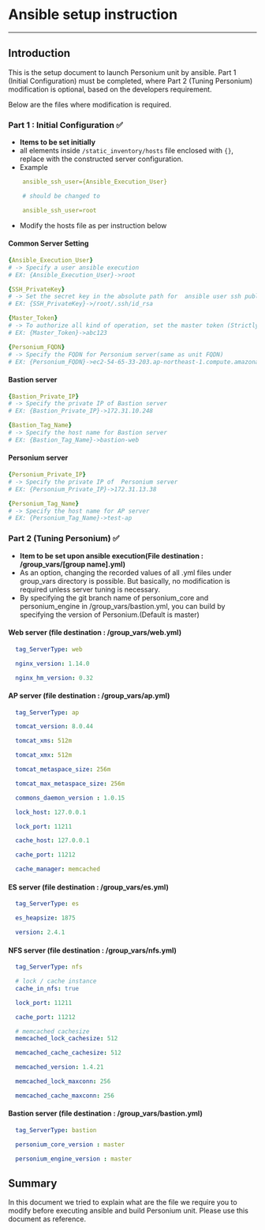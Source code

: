 # Ansible setup instruction

-------------------------------------------------

## Introduction

This is the setup document to launch Personium unit by ansible. Part 1 (Initial Configuration) must be completed, where Part 2 (Tuning Personium) modification is optional, based on the developers requirement.

Below are the files where modification is required.


### Part 1 : Initial Configuration :white_check_mark:

* **Items to be set initially**
* all elements inside `/static_inventory/hosts` file enclosed with `{}`, replace with the constructed server configuration.
* Example

```yaml
    ansible_ssh_user={Ansible_Execution_User}

    # should be changed to

    ansible_ssh_user=root
```

* Modify the hosts file as per instruction below

#### Common Server Setting

```yaml
{Ansible_Execution_User}
# -> Specify a user ansible execution
# EX: {Ansible_Execution_User}->root

{SSH_PrivateKey}
# -> Set the secret key in the absolute path for  ansible user ssh public key authentication
# EX: {SSH_PrivateKey}->/root/.ssh/id_rsa

{Master_Token}
# -> To authorize all kind of operation, set the master token (Strictly managed)
# EX: {Master_Token}->abc123

{Personium_FQDN}
# -> Specify the FQDN for Personium server(same as unit FQDN)
# EX: {Personium_FQDN}->ec2-54-65-33-203.ap-northeast-1.compute.amazonaws.com
```

#### Bastion server

```yaml
{Bastion_Private_IP}
# -> Specify the private IP of Bastion server
# EX: {Bastion_Private_IP}->172.31.10.248

{Bastion_Tag_Name}
# -> Specify the host name for Bastion server
# EX: {Bastion_Tag_Name}->bastion-web
```

#### Personium server

```yaml
{Personium_Private_IP}
# -> Specify the private IP of  Personium server
# EX: {Personium_Private_IP}->172.31.13.38

{Personium_Tag_Name}
# -> Specify the host name for AP server
# EX: {Personium_Tag_Name}->test-ap
```

### Part 2 (Tuning Personium) :white_check_mark:

* **Item to be set upon ansible execution(File destination : /group_vars/[group name].yml)**
* As an option, changing the recorded values of all .yml files under group_vars directory is possible. But basically, no modification is required unless server tuning is necessary.
* By specifying the git branch name of personium_core and personium_engine in /group_vars/bastion.yml, you can build by specifying the version of Personium.(Default is master)

#### Web server (file destination : /group_vars/web.yml)

```yaml
  tag_ServerType: web

  nginx_version: 1.14.0

  nginx_hm_version: 0.32
```

#### AP server (file destination : /group_vars/ap.yml)

```yaml
  tag_ServerType: ap

  tomcat_version: 8.0.44

  tomcat_xms: 512m

  tomcat_xmx: 512m

  tomcat_metaspace_size: 256m

  tomcat_max_metaspace_size: 256m

  commons_daemon_version : 1.0.15

  lock_host: 127.0.0.1

  lock_port: 11211

  cache_host: 127.0.0.1

  cache_port: 11212

  cache_manager: memcached
```

#### ES server (file destination : /group_vars/es.yml)

```yaml
  tag_ServerType: es

  es_heapsize: 1875

  version: 2.4.1
```

#### NFS server (file destination : /group_vars/nfs.yml)

```yaml
  tag_ServerType: nfs

  # lock / cache instance
  cache_in_nfs: true

  lock_port: 11211

  cache_port: 11212

  # memcached cachesize
  memcached_lock_cachesize: 512

  memcached_cache_cachesize: 512

  memcached_version: 1.4.21

  memcached_lock_maxconn: 256

  memcached_cache_maxconn: 256
```

#### Bastion server (file destination : /group_vars/bastion.yml)

```yaml
  tag_ServerType: bastion

  personium_core_version : master

  personium_engine_version : master

```

## Summary

In this document we tried to explain what are the file we require you to modify before executing ansible and build Personium unit. Please use this document as reference.

